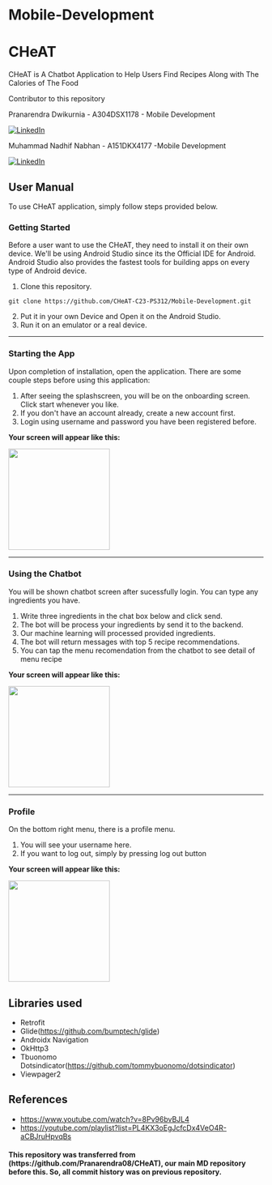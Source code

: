 # Mobile-Development

# CHeAT
CHeAT is A Chatbot Application to Help Users Find Recipes Along with The Calories of The Food

Contributor to this repository

Pranarendra Dwikurnia - A304DSX1178 - Mobile Development 

[![LinkedIn](https://img.shields.io/badge/linkedin-%230077B5.svg?style=for-the-badge&logo=linkedin&logoColor=white)](https://www.linkedin.com/in/pranarendra08/)

Muhammad Nadhif Nabhan - A151DKX4177 -Mobile Development 

[![LinkedIn](https://img.shields.io/badge/linkedin-%230077B5.svg?style=for-the-badge&logo=linkedin&logoColor=white)](https://www.linkedin.com/in/muhammad-nadhif-nabhan-651972198/)

## User Manual
To use CHeAT application, simply follow steps provided below.

<h3>Getting Started</h3>
  
  Before a user want to use the CHeAT, they need to install it on their own device. We'll be using Android Studio since its the Official IDE for Android. 
  Android Studio also provides the fastest tools for building apps on every type of Android device.
  
  1. Clone this repository.
  
  ```
  git clone https://github.com/CHeAT-C23-PS312/Mobile-Development.git
  ```
  
  2. Put it in your own Device and Open it on the Android Studio.
  3. Run it on an emulator or a real device.

-----

<h3>Starting the App</h3>

Upon completion of installation, open the application. There are some couple steps before using this application:

1. After seeing the splashscreen, you will be on the onboarding screen. Click start whenever you like.
2. If you don't have an account already, create a new account first.
3. Login using username and password you have been registered before.

**Your screen will appear like this:**

<kbd>
<img src="https://github.com/CHeAT-C23-PS312/Mobile-Development/assets/92442022/7318497a-000c-4abd-9d14-fb91eb92444b" width="200">
</kbd>

-----

<h3>Using the Chatbot</h3>

You will be shown chatbot screen after sucessfully login. You can type any ingredients you have.
1. Write three ingredients in the chat box below and click send.
2. The bot will be process your ingredients by send it to the backend.
3. Our machine learning will processed provided ingredients.
4. The bot will return messages with top 5 recipe recommendations.
5. You can tap the menu recomendation from the chatbot to see detail of menu recipe

**Your screen will appear like this:**

<kbd>
<img src="https://github.com/CHeAT-C23-PS312/Mobile-Development/assets/92442022/42ae5546-5fe5-4b82-8357-6406b6a4c9d7" width="200">
</kbd>

-----    

<h3>Profile</h3>

On the bottom right menu, there is a profile menu.
1. You will see your username here.
2. If you want to log out, simply by pressing log out button

**Your screen will appear like this:**

<kbd>
<img src="https://github.com/CHeAT-C23-PS312/Mobile-Development/assets/92442022/3c23b8ad-b2e7-4499-97ff-0e0a6431b7f7" width="200">
</kbd>

## Libraries used

- Retrofit
- Glide(https://github.com/bumptech/glide)
- Androidx Navigation
- OkHttp3
- Tbuonomo Dotsindicator(https://github.com/tommybuonomo/dotsindicator)
- Viewpager2

## References
- https://www.youtube.com/watch?v=8Pv96bvBJL4
- https://youtube.com/playlist?list=PL4KX3oEgJcfcDx4VeO4R-aCBJruHpvqBs

<h4>This repository was transferred from (https://github.com/Pranarendra08/CHeAT), our main MD repository before this. So, all commit history was on previous repository.</h4>
